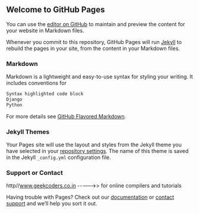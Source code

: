 ## Welcome to GitHub Pages

You can use the [editor on GitHub](https://github.com/sagar2212sagar/Bootstrap-Simple--blog/edit/master/README.md) to maintain and preview the content for your website in Markdown files.

Whenever you commit to this repository, GitHub Pages will run [Jekyll](https://jekyllrb.com/) to rebuild the pages in your site, from the content in your Markdown files.

### Markdown

Markdown is a lightweight and easy-to-use syntax for styling your writing. It includes conventions for

```markdown
Syntax highlighted code block
Django
Python

```

For more details see [GitHub Flavored Markdown](https://guides.github.com/features/mastering-markdown/).

### Jekyll Themes

Your Pages site will use the layout and styles from the Jekyll theme you have selected in your [repository settings](https://github.com/sagar2212sagar/Bootstrap-Simple--blog/settings). The name of this theme is saved in the Jekyll `_config.yml` configuration file.

### Support or Contact
http//www.geekcoders.co.in ----->> for online compilers and tutorials

Having trouble with Pages? Check out our [documentation](https://help.github.com/categories/github-pages-basics/) or [contact support](https://github.com/contact) and we’ll help you sort it out.
